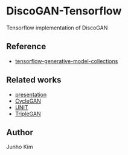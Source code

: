 # DiscoGAN-Tensorflow
Tensorflow implementation of DiscoGAN

## Reference
* [tensorflow-generative-model-collections](https://github.com/hwalsuklee/tensorflow-generative-model-collections)

## Related works
* [presentation](https://www.slideshare.net/ssuser34f9fc/gan-inkakao)
* [CycleGAN](https://github.com/taki0112/CycleGAN-Tensorflow)
* [UNIT](https://github.com/taki0112/UNIT-Tensorflow)
* [TripleGAN](https://github.com/taki0112/TripleGAN-Tensorflow)

## Author
Junho Kim
